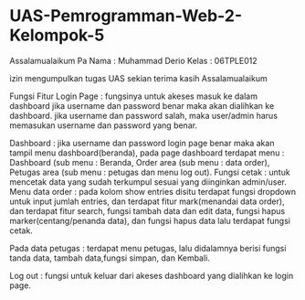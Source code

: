# UAS-Pemrogramman-Web-2-Kelompok-5

Assalamualaikum Pa
Nama : Muhammad Derio
Kelas : 06TPLE012

izin mengumpulkan tugas UAS
sekian terima kasih
Assalamualaikum

Fungsi Fitur
Login Page :  fungsinya untuk akeses masuk ke dalam dashboard
jika username dan password benar maka akan dialihkan ke dashboard.
jika username dan password salah, maka user/admin harus memasukan username dan password yang benar.

Dashboard :  jika username dan password login page benar maka akan tampil menu dashboard(beranda), pada page dashboard terdapat menu : Dashboard (sub menu : Beranda, Order area (sub menu : data order), Petugas area (sub menu : petugas dan menu log out).
Fungsi cetak : untuk mencetak  data yang sudah terkumpul sesuai yang diinginkan admin/user.
Menu data order : pada kolom show entries disitu terdapat fungsi dropdown untuk input jumlah entries, dan terdapat fitur mark(menandai data order), dan terdapat fitur search, fungsi tambah data dan edit data, fungsi hapus marker(centang/penanda data), dan fungsi hapus data lalu terdapat fungsi cetak.

Pada data petugas : terdapat menu petugas, lalu didalamnya berisi fungsi tanda data, tambah data,fungsi simpan, dan Kembali.

Log out : fungsi untuk keluar dari akeses dashboard yang dialihkan ke login page.
